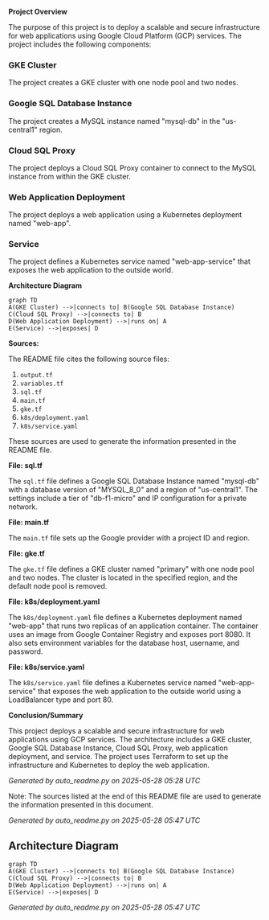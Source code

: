**Project Overview**

The purpose of this project is to deploy a scalable and secure infrastructure for web applications using Google Cloud Platform (GCP) services. The project includes the following components:

### GKE Cluster

The project creates a GKE cluster with one node pool and two nodes.

### Google SQL Database Instance

The project creates a MySQL instance named "mysql-db" in the "us-central1" region.

### Cloud SQL Proxy

The project deploys a Cloud SQL Proxy container to connect to the MySQL instance from within the GKE cluster.

### Web Application Deployment

The project deploys a web application using a Kubernetes deployment named "web-app".

### Service

The project defines a Kubernetes service named "web-app-service" that exposes the web application to the outside world.

**Architecture Diagram**

```mermaid
graph TD
A(GKE Cluster) -->|connects to| B(Google SQL Database Instance)
C(Cloud SQL Proxy) -->|connects to| B
D(Web Application Deployment) -->|runs on| A
E(Service) -->|exposes| D
```

**Sources:**

The README file cites the following source files:

1. `output.tf`
2. `variables.tf`
3. `sql.tf`
4. `main.tf`
5. `gke.tf`
6. `k8s/deployment.yaml`
7. `k8s/service.yaml`

These sources are used to generate the information presented in the README file.

**File: sql.tf**

The `sql.tf` file defines a Google SQL Database Instance named "mysql-db" with a database version of "MYSQL_8_0" and a region of "us-central1". The settings include a tier of "db-f1-micro" and IP configuration for a private network.

**File: main.tf**

The `main.tf` file sets up the Google provider with a project ID and region.

**File: gke.tf**

The `gke.tf` file defines a GKE cluster named "primary" with one node pool and two nodes. The cluster is located in the specified region, and the default node pool is removed.

**File: k8s/deployment.yaml**

The `k8s/deployment.yaml` file defines a Kubernetes deployment named "web-app" that runs two replicas of an application container. The container uses an image from Google Container Registry and exposes port 8080. It also sets environment variables for the database host, username, and password.

**File: k8s/service.yaml**

The `k8s/service.yaml` file defines a Kubernetes service named "web-app-service" that exposes the web application to the outside world using a LoadBalancer type and port 80.

**Conclusion/Summary**

This project deploys a scalable and secure infrastructure for web applications using GCP services. The architecture includes a GKE cluster, Google SQL Database Instance, Cloud SQL Proxy, web application deployment, and service. The project uses Terraform to set up the infrastructure and Kubernetes to deploy the web application.

_Generated by auto_readme.py on 2025-05-28 05:28 UTC_

Note: The sources listed at the end of this README file are used to generate the information presented in this document.

_Generated by auto_readme.py on 2025-05-28 05:47 UTC_

## Architecture Diagram

```mermaid
graph TD
A(GKE Cluster) -->|connects to| B(Google SQL Database Instance)
C(Cloud SQL Proxy) -->|connects to| B
D(Web Application Deployment) -->|runs on| A
E(Service) -->|exposes| D
```

_Generated by auto_readme.py on 2025-05-28 05:47 UTC_